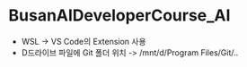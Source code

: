 # BusanAIDeveloperCourse_AI

- WSL -> VS Code의 Extension 사용
- D드라이브 파일에 Git 폴더 위치 -> /mnt/d/Program Files/Git/..
